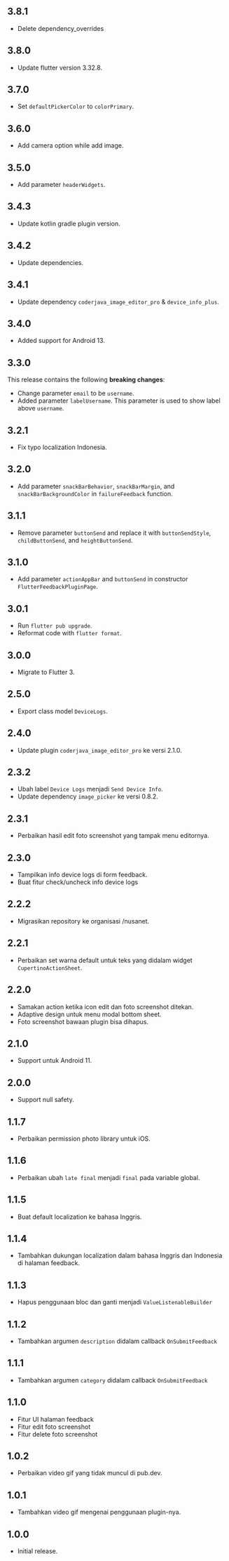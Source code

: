 ## 3.8.1

* Delete dependency_overrides

## 3.8.0

* Update flutter version 3.32.8.

## 3.7.0

* Set `defaultPickerColor` to `colorPrimary`.

## 3.6.0

* Add camera option while add image.

## 3.5.0

* Add parameter `headerWidgets`.

## 3.4.3

* Update kotlin gradle plugin version.

## 3.4.2

* Update dependencies.

## 3.4.1

* Update dependency `coderjava_image_editor_pro` & `device_info_plus`.

## 3.4.0

* Added support for Android 13.

## 3.3.0

This release contains the following **breaking changes**:
* Change parameter `email` to be `username`.
* Added parameter `labelUsername`. This parameter is used to show label above `username`.

## 3.2.1

* Fix typo localization Indonesia.

## 3.2.0

* Add parameter `snackBarBehavior`, `snackBarMargin`, and `snackBarBackgroundColor` in `failureFeedback` function.

## 3.1.1

* Remove parameter `buttonSend` and replace it with `buttonSendStyle`, `childButtonSend`, and `heightButtonSend`.

## 3.1.0

* Add parameter `actionAppBar` and `buttonSend` in constructor `FlutterFeedbackPluginPage`.

## 3.0.1

* Run `flutter pub upgrade`.
* Reformat code with `flutter format`.

## 3.0.0

* Migrate to Flutter 3.

## 2.5.0

* Export class model `DeviceLogs`.

## 2.4.0

* Update plugin `coderjava_image_editor_pro` ke versi 2.1.0.

## 2.3.2

* Ubah label `Device Logs` menjadi `Send Device Info`.
* Update dependency `image_picker` ke versi 0.8.2.

## 2.3.1

* Perbaikan hasil edit foto screenshot yang tampak menu editornya.

## 2.3.0

* Tampilkan info device logs di form feedback.
* Buat fitur check/uncheck info device logs

## 2.2.2

* Migrasikan repository ke organisasi /nusanet.

## 2.2.1

* Perbaikan set warna default untuk teks yang didalam widget `CupertinoActionSheet`.

## 2.2.0

* Samakan action ketika icon edit dan foto screenshot ditekan.
* Adaptive design untuk menu modal bottom sheet.
* Foto screenshot bawaan plugin bisa dihapus.

## 2.1.0

* Support untuk Android 11.

## 2.0.0

* Support null safety.

## 1.1.7

* Perbaikan permission photo library untuk iOS.

## 1.1.6

* Perbaikan ubah `late final` menjadi `final` pada variable global.

## 1.1.5

* Buat default localization ke bahasa Inggris.

## 1.1.4

* Tambahkan dukungan localization dalam bahasa Inggris dan Indonesia di halaman feedback.

## 1.1.3

* Hapus penggunaan bloc dan ganti menjadi `ValueListenableBuilder`

## 1.1.2

* Tambahkan argumen `description` didalam callback `OnSubmitFeedback`

## 1.1.1

* Tambahkan argumen `category` didalam callback `OnSubmitFeedback`

## 1.1.0

* Fitur UI halaman feedback
* Fitur edit foto screenshot
* Fitur delete foto screenshot

## 1.0.2

* Perbaikan video gif yang tidak muncul di pub.dev.

## 1.0.1

* Tambahkan video gif mengenai penggunaan plugin-nya.

## 1.0.0

* Initial release.
